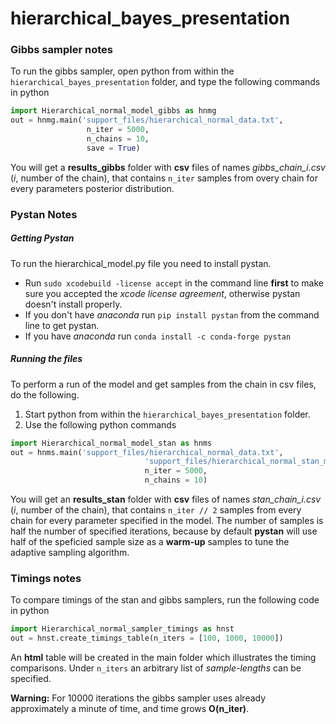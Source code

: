 # hierarchical_bayes_presentation

### Gibbs sampler notes

To run the gibbs sampler, open python from within the `hierarchical_bayes_presentation` folder, and type the following commands in python

```python
import Hierarchical_normal_model_gibbs as hnmg
out = hnmg.main('support_files/hierarchical_normal_data.txt',
                 n_iter = 5000, 
                 n_chains = 10, 
                 save = True)
```
You will get a **results_gibbs** folder with **csv** files of names *gibbs_chain_i.csv* (*i*, number of the chain), that contains `n_iter` samples from overy chain for every parameters posterior distribution. 

### Pystan Notes

##### Getting Pystan
To run the hierarchical_model.py file you need to install pystan.
- Run `sudo xcodebuild -license accept` in the command line **first** to make sure you accepted the *xcode license agreement*, otherwise pystan doesn't install properly.
-  If you don't have *anaconda* run `pip install pystan` from the command line to get pystan.
-  If you have *anaconda* run `conda install -c conda-forge pystan` 

##### Running the files

To perform a run of the model and get samples from the chain in csv files, do the following.

1. Start python from within the `hierarchical_bayes_presentation` folder. 
2. Use the following python commands

```python
import Hierarchical_normal_model_stan as hnms
out = hnms.main('support_files/hierarchical_normal_data.txt', 
                              'support_files/hierarchical_normal_stan_model.txt', 
                              n_iter = 5000, 
                              n_chains = 10)
``` 
You will get an **results_stan** folder with **csv** files of names *stan_chain_i.csv* (*i*, number of the chain), that contains `n_iter // 2` samples from every chain for every parameter specified in the model. The number of samples is half the number of specified iterations, because by default **pystan** will use half of the speficied sample size as a **warm-up** samples to tune the adaptive sampling algorithm.

### Timings notes

To compare timings of the stan and gibbs samplers, run the following code in python

```python
import Hierarchical_normal_sampler_timings as hnst
out = hnst.create_timings_table(n_iters = [100, 1000, 10000])
```
An **html** table will be created in the main folder which illustrates the timing comparisons. Under `n_iters` an arbitrary list of *sample-lengths* can be specified. 

**Warning:** For 10000 iterations the gibbs sampler uses already approximately a minute of time, and time grows **O(n_iter)**.
